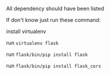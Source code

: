 All dependency should have been listed

If don't know just run these command:


install virtualenv

run `virtualenv flask`

run `flask/bin/pip install flask`

run `flask/bin/pip install flask_cors`

